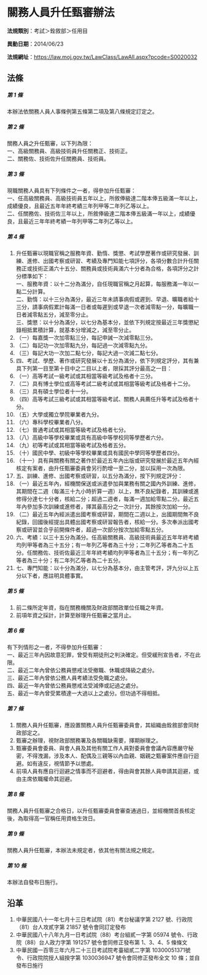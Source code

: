 # 關務人員升任甄審辦法




**法規類別**：考試＞銓敘部＞任用目

**異動日期**：2014/06/23  

**法規網址**：https://law.moj.gov.tw/LawClass/LawAll.aspx?pcode=S0020032



## 法條
##### 第 1 條
本辦法依關務人員人事條例第五條第二項及第八條規定訂定之。

##### 第 2 條
關務人員之升任甄審，以下列為限：  
一、高級關務員、高級技術員升任關務正、技術正。  
二、關務佐、技術佐升任關務員、技術員。

##### 第 3 條
現職關務人員具有下列條件之一者，得參加升任甄審：  
一、任高級關務員、高級技術員五年以上，所敘俸級達二階本俸五級滿一年以上，成績優良，且最近五年年終考績三年列甲等二年列乙等以上。  
二、任關務佐、技術佐三年以上，所敘俸級達二階本俸五級滿一年以上，成績優良，且最近三年年終考績一年列甲等二年列乙等以上。

##### 第 4 條
1. 升任甄審以現職官稱之服務年資、勤惰、獎懲、考試學歷著作或研究發展、訓練、進修、出國考察或研習、考績及專門知能七項評分，各項分數合計升任關務正或技術正滿六十五分、關務員或技術員滿六十分者為合格，各項評分之計分標準如下：  
一、服務年資：以十二分為滿分，自任現職官稱之月起算，每服務滿一年以一點二分計算。  
二、勤惰：以十三分為滿分，最近三年未請事病假或遲到、早退、曠職者給十三分，請事病假累計每滿一日者或每遲到或早退一次者減零點一分，每曠職一日者減零點五分，減至零分止。  
三、獎懲：以十分為滿分，以七分為基本分，並依下列規定按最近三年獎懲紀錄相抵累積計算，就基本分增減之，減至零分止。
1. （一）每嘉獎一次加零點三分，每記申誡一次減零點三分。
1. （二）每記功一次加零點九分，每記過一次減零點九分。
1. （三）每記大功一次加二點七分，每記大過一次減二點七分。
1. 四、考試、學歷、著作或研究發展以十五分為滿分，依下列規定評分，其有兼具下列第一目至第十目中之二目以上者，限採其評分最高之一目：
1. （一）高等考試一級考試或其相當等級考試及格者十三分。
1. （二）具有博士學位或高等考試二級考試或其相當等級考試及格者十二分。
1. （三）具有碩士學位者十一分。
1. （四）高等考試三級考試或其相當等級考試、關務人員薦任升等考試及格者十分。
1. （五）大學或獨立學院畢業者九分。
1. （六）專科學校畢業者八分。
1. （七）普通考試或其相當等級考試及格者七分。
1. （八）高級中等學校畢業或具有高級中等學校同等學歷者六分。
1. （九）初等考試或其相當等級考試及格者五分。
1. （十）國民中學、初級中等學校畢業或具有國民中學同等學歷者四分。
1. （十一）具有與關務有關之著作於最近五年內出版或研究發展於最近五年內經核定有案者，由升任甄審委員會另行酌增一至二分，並以採用一次為限。
1. 五、訓練、進修、出國考察或研習，以五分為滿分，按下列規定評分：
1. （一）最近五年內，經機關保送或派遣參加與業務有關之國內外訓練、進修，其期間在二週（每滿三十九小時折算一週）以上，無不良紀錄者，其訓練或進修得分達七十分者，核給二分；超過二週者，每滿一週加給零點二分。最近五年內參加多次訓練或進修者，擇其最高分之一次計分，其餘按次加給一分。
1. （二）最近五年內經派遣出國考察或研習，期間在二週以上，出國期間無不良紀錄，回國後經提出具體出國考察或研習報告者，核給一分。多次奉派出國考察或研習並合乎前開條件者，超過一次部分按次加給零點五分。
1. 六、考績：以三十五分為滿分。任高級關務員、高級技術員最近五年年終考績均列甲等者為三十五分；有一年列乙等者為三十分；二年列乙等者為二十五分。任關務佐、技術佐最近三年年終考績均列甲等者為三十五分；有一年列乙等者為三十分；有二年列乙等者為二十五分。
1. 七、專門知能：以十分為滿分，以七分為基本分，由主管考評，評九分以上五分以下者，應註明具體事實。

##### 第 5 條
1. 前二條所定年資，指在關務機關及財政部關政單位任職之年資。
1. 前項年資之採計，計算至辦理升任甄審之當月止。

##### 第 6 條
有下列情形之一者，不得參加升任甄審：  
一、最近三年內因故意犯罪，曾受有期徒刑之判決確定。但受緩刑宣告者，不在此限。  
二、最近二年內曾依公務員懲戒法受撤職、休職或降級之處分。  
三、最近二年內曾依公務人員考績法受免職之處分。  
四、最近一年內曾依公務員懲戒法受減俸或記過之處分。  
五、最近一年內曾受累積達一大過以上之處分。但功過不得相抵。

##### 第 7 條
1. 關務人員升任甄審，應設置關務人員升任甄審委員會，其組織由銓敘部會同財政部定之。
1. 甄審之辦理，視財政部關務署及各關職缺需要，擇期辦理之。
1. 甄審委員會委員、與會人員及其他有關工作人員對委員會會議內容應嚴守秘密，不得洩漏，涉及本人、配偶及三親等以內血親、姻親之甄審案件應自行迴避。如有違反，視情節予以懲處。
1. 前項人員有應自行迴避之情事而不迴避者，得由與會其餘人員申請其迴避，或由主席依職權命其迴避。

##### 第 8 條
關務人員升任甄審之合格日，以升任甄審委員會審查通過日，並經機關首長核定後，為取得高一官稱任用資格生效日。

##### 第 9 條
關務人員升任甄審，本辦法未規定者，依其他有關法規之規定。

##### 第 10 條
本辦法自發布日施行。

## 沿革
1. 中華民國八十一年七月十三日考試院（81）考台秘議字第 2127 號、行政院（81）台人攻貳字第 21857  號令會同訂定發布
1. 中華民國八十八年九月一日考試院（88）考台組貳一字第 05974  號令、行政院（88）台人政力字第 191257 號令會同修正發布第 1、3、4、5 條條文
1. 中華民國一百零三年六月二十三日考試院考臺組貳二字第 10300051371號令、行政院院授人組揆字第 1030036947 號令會同修正發布全文 10 條；並自發布日施行
